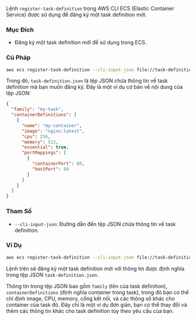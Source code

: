Lệnh `register-task-definition` trong AWS CLI ECS (Elastic Container Service) được sử dụng để đăng ký một task definition mới.

### Mục Đích

- Đăng ký một task definition mới để sử dụng trong ECS.

### Cú Pháp

```bash
aws ecs register-task-definition --cli-input-json file://task-definition.json
```

Trong đó, `task-definition.json` là tệp JSON chứa thông tin về task definition mà bạn muốn đăng ký. Đây là một ví dụ cơ bản về nội dung của tệp JSON:

```json
{
  "family": "my-task",
  "containerDefinitions": [
    {
      "name": "my-container",
      "image": "nginx:latest",
      "cpu": 256,
      "memory": 512,
      "essential": true,
      "portMappings": [
        {
          "containerPort": 80,
          "hostPort": 80
        }
      ]
    }
  ]
}
```

### Tham Số

- `--cli-input-json`: Đường dẫn đến tệp JSON chứa thông tin về task definition.

### Ví Dụ

```bash
aws ecs register-task-definition --cli-input-json file://task-definition.json
```

Lệnh trên sẽ đăng ký một task definition mới với thông tin được định nghĩa trong tệp JSON `task-definition.json`.

Thông tin trong tệp JSON bao gồm `family` (tên của task definition), `containerDefinitions` (định nghĩa container trong task), trong đó bạn có thể chỉ định image, CPU, memory, cổng kết nối, và các thông số khác cho container của task đó. Đây chỉ là một ví dụ đơn giản, bạn có thể thay đổi và thêm các thông tin khác cho task definition tùy theo yêu cầu của bạn.
